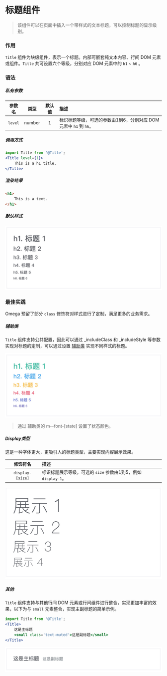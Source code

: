 # 标题组件
> 该组件可以在页面中插入一个带样式的文本标题，可以控制标题的显示级别。

### 作用
`Title` 组件为块级组件，表示一个标题。内部可嵌套纯文本内容、行间 DOM 元素或组件。`Title` 共可设置六个等级，分别对应 DOM 元素中的 `h1` ~ `h6` 。
 
### 语法
##### 私有参数

| 参数名 | 类型 | 默认值 | 描述
| :-: | :-: | :-: | :- |
| `level` | number | 1 | 标识标题等级，可选的参数由1到6，分别对应 DOM 元素中 `h1` 到 `h6`。 |

##### 调用方式
``` jsx
import Title from '@Title';
<Title level={1}>
    This is a h1 title.
</Title>
```

##### 渲染结果
``` html
<h1>
    This is a text.
</h1>
```
#####  默认样式

![](./_image/2018-06-21-08-28-09.jpg)

### 最佳实践
Omega 预留了部分 `class` 修饰符对样式进行了定制，满足更多的业务需求。
##### 辅助类
`Title` 组件支持公共配置，因此可以通过 _includeClass 和 _includeStyle 等参数实现对标题的定制，可以通过设置 [辅助类](../../ch1/helperClass.md) 实现不同样式的标题。

![](./_image/2018-06-21-08-27-35.jpg)

> 通过 辅助类的 m--font-[state] 设置了状态颜色。

##### Display类型
这是一种字体更大，更吸引人的标题类型，主要实现内容展示效果。

| 修饰符名 |  描述
| :-: | :- |
| `display-[size]` | 标识标题展示等级，可选的 `size` 参数由1到5，例如 `display-1`。 |

![](./_image/2018-06-21-08-07-18.jpg)

##### 其他
`Title` 组件支持与其他行间 DOM 元素或行间组件进行整合，实现更加丰富的效果，以下为与 `small` 元素整合，实现主副标题的简单示例。
```jsx
import Title from '@Title';
<Title>
    这是主标题
    <small class='text-muted'>这是副标题</small>
</Title>
```

![](./_image/2018-06-21-08-16-32.jpg)
